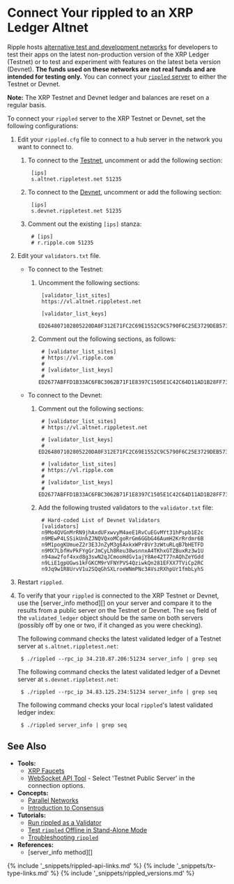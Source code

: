 # Connect Your rippled to an XRP Ledger Altnet

Ripple hosts [alternative test and development networks](parallel-networks.html) for developers to test their apps on the latest non-production version of the XRP Ledger (Testnet) or to test and experiment with features on the latest beta version (Devnet). **The funds used on these networks are not real funds and are intended for testing only.** You can connect your [`rippled` server](the-rippled-server.html) to either the Testnet or Devnet.

**Note:** The XRP Testnet and Devnet ledger and balances are reset on a regular basis.

To connect your `rippled` server to the XRP Testnet or Devnet, set the following configurations:

1. Edit your `rippled.cfg` file to connect to a hub server in the network you want to connect to.

    1. To connect to the [Testnet](xrp-testnet-faucet.html), uncomment or add the following section:

            [ips]
            s.altnet.rippletest.net 51235

    2. To connect to the [Devnet](xrp-testnet-faucet.html), uncomment or add the following section:

            [ips]
            s.devnet.rippletest.net 51235

    3. Comment out the existing `[ips]` stanza:

            # [ips]
            # r.ripple.com 51235



2. Edit your `validators.txt` file.

    - To connect to the Testnet:

        1. Uncomment the following sections:

                [validator_list_sites]
                https://vl.altnet.rippletest.net

                [validator_list_keys]
                ED264807102805220DA0F312E71FC2C69E1552C9C5790F6C25E3729DEB573D5860

        1. Comment out the following sections, as follows:

                # [validator_list_sites]
                # https://vl.ripple.com
                #
                # [validator_list_keys]
                # ED2677ABFFD1B33AC6FBC3062B71F1E8397C1505E1C42C64D11AD1B28FF73F4734

    - To connect to the Devnet:

        1. Comment out the following sections:

                # [validator_list_sites]
                # https://vl.altnet.rippletest.net

                # [validator_list_keys]
                # ED264807102805220DA0F312E71FC2C69E1552C9C5790F6C25E3729DEB573D5860        

                # [validator_list_sites]
                # https://vl.ripple.com
                #
                # [validator_list_keys]
                # ED2677ABFFD1B33AC6FBC3062B71F1E8397C1505E1C42C64D11AD1B28FF73F4734

        2. Add the following trusted validators to the `validator.txt` file:

                # Hard-coded List of Devnet Validators
                [validators]
                n9Mo4QVGnMrRN9jhAxdUFxwvyM4aeE1RvCuEGvMYt31hPspb1E2c
                n9MEwP4LSSikUnhZJNQVQxoMCgoRrGm6GGbG46AumH2KrRrdmr6B
                n9M1pogKUmueZ2r3E3JnZyM3g6AxkxWPr8Vr3zWtuRLqB7bHETFD
                n9MX7LbfHvPkFYgGrJmCyLh8Reu38wsnnxA4TKhxGTZBuxRz3w1U
                n94aw2fof4xxd8g3swN2qJCmooHdGv1ajY8Ae42T77nAQhZeYGdd
                n9LiE1gpUGws1kFGKCM9rVFNYPVS4QziwkQn281EFXX7TViCp2RC
                n9Jq9w1R8UrvV1u2SQqGhSXLroeWNmPNc3AVszRXhpUr1fmbLyhS


3. Restart `rippled`.

4. To verify that your `rippled` is connected to the XRP Testnet or Devnet, use the [server_info method][] on your server and compare it to the results from a public server on the Testnet or Devnet. The `seq` field of the `validated_ledger` object should be the same on both servers (possibly off by one or two, if it changed as you were checking).

    The following command checks the latest validated ledger of a Testnet server at `s.altnet.rippletest.net`:

        $ ./rippled --rpc_ip 34.210.87.206:51234 server_info | grep seq

    The following command checks the latest validated ledger of a Devnet server at `s.devnet.rippletest.net`:

        $ ./rippled --rpc_ip 34.83.125.234:51234 server_info | grep seq

    The following command checks your local `rippled`'s latest validated ledger index:

        $ ./rippled server_info | grep seq


## See Also

- **Tools:**
    - [XRP Faucets](xrp-testnet-faucet.html)
    - [WebSocket API Tool](websocket-api-tool.html) - Select 'Testnet Public Server' in the connection options.
- **Concepts:**
    - [Parallel Networks](parallel-networks.html)
    - [Introduction to Consensus](intro-to-consensus.html)
- **Tutorials:**
    - [Run rippled as a Validator](run-rippled-as-a-validator.html)
    - [Test `rippled` Offline in Stand-Alone Mode](use-stand-alone-mode.html)
    - [Troubleshooting `rippled`](troubleshoot-the-rippled-server.html)
- **References:**
    - [server_info method][]



<!--{# common link defs #}-->
{% include '_snippets/rippled-api-links.md' %}
{% include '_snippets/tx-type-links.md' %}
{% include '_snippets/rippled_versions.md' %}
